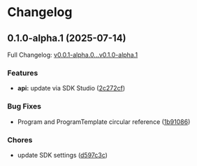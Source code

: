 # Changelog

## 0.1.0-alpha.1 (2025-07-14)

Full Changelog: [v0.0.1-alpha.0...v0.1.0-alpha.1](https://github.com/moonbaseai/moonbase-sdk-go/compare/v0.0.1-alpha.0...v0.1.0-alpha.1)

### Features

* **api:** update via SDK Studio ([2c272cf](https://github.com/moonbaseai/moonbase-sdk-go/commit/2c272cf4ecc790ba20dd5807be2ffa3f22bb08cb))


### Bug Fixes

* Program and ProgramTemplate circular reference ([1b91086](https://github.com/moonbaseai/moonbase-sdk-go/commit/1b910863879492e1627f7d81e41bd7cb3e341317))


### Chores

* update SDK settings ([d597c3c](https://github.com/moonbaseai/moonbase-sdk-go/commit/d597c3c7fe4e52afff5503ca026e343f05a4086f))
